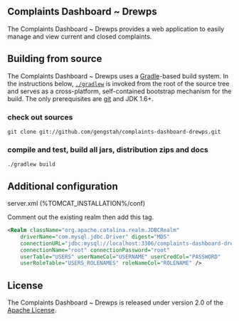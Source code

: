 ## Complaints Dashboard ~ Drewps

The Complaints Dashboard ~ Drewps provides a web application to easily manage and view current and closed complaints.


## Building from source
The Complaints Dashboard ~ Drewps uses a [Gradle](http://gradle.org)-based build system. In the instructions
below, [`./gradlew`](http://vimeo.com/34436402) is invoked from the root of the source tree and
serves as a cross-platform, self-contained bootstrap mechanism for the build. The only
prerequisites are [git](http://help.github.com/set-up-git-redirect) and JDK 1.6+.

### check out sources
`git clone git://github.com/gengstah/complaints-dashboard-drewps.git`

### compile and test, build all jars, distribution zips and docs
`./gradlew build`








## Additional configuration

server.xml (%TOMCAT_INSTALLATION%/conf)

Comment out the existing realm then add this tag.

```xml
<Realm className="org.apache.catalina.realm.JDBCRealm"
    driverName="com.mysql.jdbc.Driver" digest="MD5"
    connectionURL="jdbc:mysql://localhost:3306/complaints-dashboard-drewps"
    connectionName="root" connectionPassword="root"
    userTable="USERS" userNameCol="USERNAME" userCredCol="PASSWORD"
    userRoleTable="USERS_ROLENAMES" roleNameCol="ROLENAME" />
```


## License
The Complaints Dashboard ~ Drewps is released under version 2.0 of the
[Apache License](http://www.apache.org/licenses/LICENSE-2.0).
